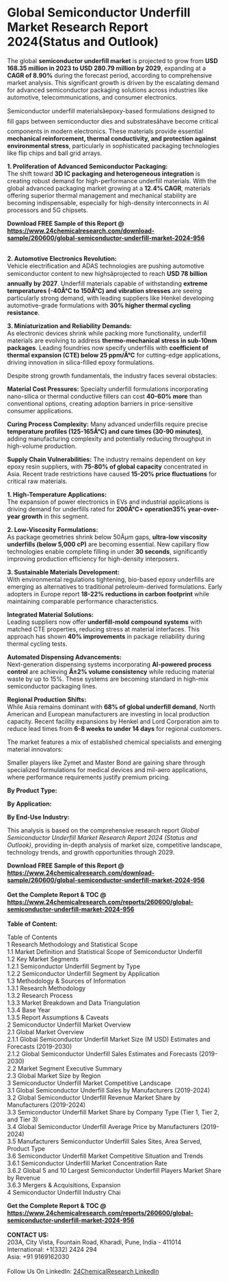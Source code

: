 <h1>Global Semiconductor Underfill Market Research Report 2024(Status and Outlook)</h1><p>The global <strong>semiconductor underfill market</strong> is projected to grow from <strong>USD 168.35 million in 2023 to USD 280.79 million by 2029</strong>, expanding at a <strong>CAGR of 8.90%</strong> during the forecast period, according to comprehensive market analysis. This significant growth is driven by the escalating demand for advanced semiconductor packaging solutions across industries like automotive, telecommunications, and consumer electronics.</p><p>Semiconductor underfill materialsâepoxy-based formulations designed to fill gaps between semiconductor dies and substratesâhave become critical components in modern electronics. These materials provide essential <strong>mechanical reinforcement, thermal conductivity, and protection against environmental stress</strong>, particularly in sophisticated packaging technologies like flip chips and ball grid arrays.</p><p><strong>1. Proliferation of Advanced Semiconductor Packaging:</strong><br>
The shift toward <strong>3D IC packaging and heterogeneous integration</strong> is creating robust demand for high-performance underfill materials. With the global advanced packaging market growing at a <strong>12.4% CAGR</strong>, materials offering superior thermal management and mechanical stability are becoming indispensable, especially for high-density interconnects in AI processors and 5G chipsets.</p><div><b>Download FREE Sample of this Report @ 
            <a href="https://www.24chemicalresearch.com/download-sample/260600/global-semiconductor-underfill-market-2024-956">
            https://www.24chemicalresearch.com/download-sample/260600/global-semiconductor-underfill-market-2024-956</a></b></div><br><p><strong>2. Automotive Electronics Revolution:</strong><br>
Vehicle electrification and ADAS technologies are pushing automotive semiconductor content to new highsâprojected to reach <strong>USD 78 billion annually by 2027</strong>. Underfill materials capable of withstanding <strong>extreme temperatures (-40Â°C to 150Â°C) and vibration stresses</strong> are seeing particularly strong demand, with leading suppliers like Henkel developing automotive-grade formulations with <strong>30% higher thermal cycling resistance</strong>.</p><p><strong>3. Miniaturization and Reliability Demands:</strong><br>
As electronic devices shrink while packing more functionality, underfill materials are evolving to address <strong>thermo-mechanical stress in sub-10nm packages</strong>. Leading foundries now specify underfills with <strong>coefficient of thermal expansion (CTE) below 25 ppm/Â°C</strong> for cutting-edge applications, driving innovation in silica-filled epoxy formulations.</p><p>Despite strong growth fundamentals, the industry faces several obstacles:</p><p><strong>Material Cost Pressures:</strong> Specialty underfill formulations incorporating nano-silica or thermal conductive fillers can cost <strong>40-60% more</strong> than conventional options, creating adoption barriers in price-sensitive consumer applications.</p><p><strong>Curing Process Complexity:</strong> Many advanced underfills require precise <strong>temperature profiles (125-165Â°C) and cure times (30-90 minutes)</strong>, adding manufacturing complexity and potentially reducing throughput in high-volume production.</p><p><strong>Supply Chain Vulnerabilities:</strong> The industry remains dependent on key epoxy resin suppliers, with <strong>75-80% of global capacity</strong> concentrated in Asia. Recent trade restrictions have caused <strong>15-20% price fluctuations</strong> for critical raw materials.</p><p><strong>1. High-Temperature Applications:</strong><br>
The expansion of power electronics in EVs and industrial applications is driving demand for underfills rated for <strong>200Â°C+ operation35% year-over-year growth</strong> in this segment.</p><p><strong>2. Low-Viscosity Formulations:</strong><br>
As package geometries shrink below 50Âµm gaps, <strong>ultra-low viscosity underfills (below 5,000 cP)</strong> are becoming essential. New capillary flow technologies enable complete filling in under <strong>30 seconds</strong>, significantly improving production efficiency for high-density interposers.</p><p><strong>3. Sustainable Materials Development:</strong><br>
With environmental regulations tightening, bio-based epoxy underfills are emerging as alternatives to traditional petroleum-derived formulations. Early adopters in Europe report <strong>18-22% reductions in carbon footprint</strong> while maintaining comparable performance characteristics.</p><p><strong>Integrated Material Solutions:</strong><br>
	Leading suppliers now offer <strong>underfill-mold compound systems</strong> with matched CTE properties, reducing stress at material interfaces. This approach has shown <strong>40% improvements</strong> in package reliability during thermal cycling tests.</p><p><strong>Automated Dispensing Advancements:</strong><br>
	Next-generation dispensing systems incorporating <strong>AI-powered process control</strong> are achieving <strong>Â±2% volume consistency</strong> while reducing material waste by up to 15%. These systems are becoming standard in high-mix semiconductor packaging lines.</p><p><strong>Regional Production Shifts:</strong><br>
	While Asia remains dominant with <strong>68% of global underfill demand</strong>, North American and European manufacturers are investing in local production capacity. Recent facility expansions by Henkel and Lord Corporation aim to reduce lead times from <strong>6-8 weeks to under 14 days</strong> for regional customers.</p><p>The market features a mix of established chemical specialists and emerging material innovators:</p><p>Smaller players like Zymet and Master Bond are gaining share through specialized formulations for medical devices and mil-aero applications, where performance requirements justify premium pricing.</p><p><strong>By Product Type:</strong></p><p><strong>By Application:</strong></p><p><strong>By End-Use Industry:</strong></p><p>This analysis is based on the comprehensive research report <em>Global Semiconductor Underfill Market Research Report 2024 (Status and Outlook)</em>, providing in-depth analysis of market size, competitive landscape, technology trends, and growth opportunities through 2029.</p><div><b>Download FREE Sample of this Report @ 
            <a href="https://www.24chemicalresearch.com/download-sample/260600/global-semiconductor-underfill-market-2024-956">
            https://www.24chemicalresearch.com/download-sample/260600/global-semiconductor-underfill-market-2024-956</a></b></div><br><div><b>Get the Complete Report & TOC @ 
            <a href="https://www.24chemicalresearch.com/reports/260600/global-semiconductor-underfill-market-2024-956">
            https://www.24chemicalresearch.com/reports/260600/global-semiconductor-underfill-market-2024-956</a></b></div><br>
            <b>Table of Content:</b><p>Table of Contents<br />
1 Research Methodology and Statistical Scope<br />
1.1 Market Definition and Statistical Scope of Semiconductor Underfill<br />
1.2 Key Market Segments<br />
1.2.1 Semiconductor Underfill Segment by Type<br />
1.2.2 Semiconductor Underfill Segment by Application<br />
1.3 Methodology & Sources of Information<br />
1.3.1 Research Methodology<br />
1.3.2 Research Process<br />
1.3.3 Market Breakdown and Data Triangulation<br />
1.3.4 Base Year<br />
1.3.5 Report Assumptions & Caveats<br />
2 Semiconductor Underfill Market Overview<br />
2.1 Global Market Overview<br />
2.1.1 Global Semiconductor Underfill Market Size (M USD) Estimates and Forecasts (2019-2030)<br />
2.1.2 Global Semiconductor Underfill Sales Estimates and Forecasts (2019-2030)<br />
2.2 Market Segment Executive Summary<br />
2.3 Global Market Size by Region<br />
3 Semiconductor Underfill Market Competitive Landscape<br />
3.1 Global Semiconductor Underfill Sales by Manufacturers (2019-2024)<br />
3.2 Global Semiconductor Underfill Revenue Market Share by Manufacturers (2019-2024)<br />
3.3 Semiconductor Underfill Market Share by Company Type (Tier 1, Tier 2, and Tier 3)<br />
3.4 Global Semiconductor Underfill Average Price by Manufacturers (2019-2024)<br />
3.5 Manufacturers Semiconductor Underfill Sales Sites, Area Served, Product Type<br />
3.6 Semiconductor Underfill Market Competitive Situation and Trends<br />
3.6.1 Semiconductor Underfill Market Concentration Rate<br />
3.6.2 Global 5 and 10 Largest Semiconductor Underfill Players Market Share by Revenue<br />
3.6.3 Mergers & Acquisitions, Expansion<br />
4 Semiconductor Underfill Industry Chai</p><div><b>Get the Complete Report & TOC @ 
            <a href="https://www.24chemicalresearch.com/reports/260600/global-semiconductor-underfill-market-2024-956">
            https://www.24chemicalresearch.com/reports/260600/global-semiconductor-underfill-market-2024-956</a></b></div><br><b>CONTACT US:</b><br>
            203A, City Vista, Fountain Road, Kharadi, Pune, India - 411014<br>
            International: +1(332) 2424 294<br>
            Asia: +91 9169162030 <br><br>
            Follow Us On LinkedIn: <a href="https://www.linkedin.com/company/24chemicalresearch/">24ChemicalResearch LinkedIn</a>